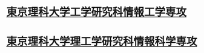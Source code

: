 # [東京理科大学工学研究科情報工学専攻](https://www.tus.ac.jp/academics/graduate_school/engineering/information_computertecnology/)
# [東京理科大学理工学研究科情報科学専攻](https://www.tus.ac.jp/academics/graduate_school/sciencetechnology/information_sciences/)